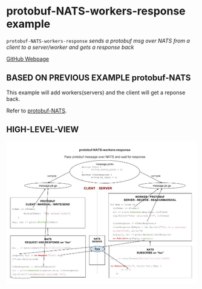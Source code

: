 # protobuf-NATS-workers-response example

`protobuf-NATS-workers-response` _sends a protobuf msg over NATS
from a client to a server/worker and gets a response back_

[GitHub Webpage](https://jeffdecola.github.io/my-go-examples/)

## BASED ON PREVIOUS EXAMPLE protobuf-NATS

This example will add workers(servers) and the client
will get a reponse back.

Refer to
[protobuf-NATS](https://github.com/JeffDeCola/my-go-examples/tree/master/protobuf-NATS).

## HIGH-LEVEL-VIEW

![IMAGE - protobuf-NATS-workers-response - IMAGE](protobuf-NATS-workers-response.jpg)
